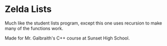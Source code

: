 # Zelda Lists
Much like the student lists program, except this one uses recursion to make many of the functions work.

Made for Mr. Galbraith's C++ course at Sunset High School.
